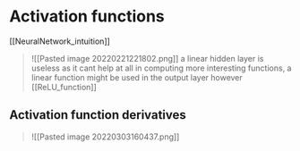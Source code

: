 # Activation functions
[[NeuralNetwork_intuition]]
>![[Pasted image 20220221221802.png]]
a linear hidden layer is useless as it cant help at all in computing more interesting functions, a linear function might be used in the output layer however
[[ReLU_function]]
## Activation function derivatives
>![[Pasted image 20220303160437.png]]